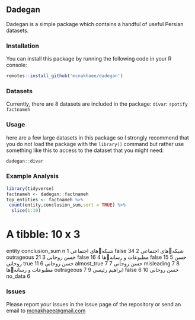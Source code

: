## Dadegan
Dadegan is a simple package which contains a handful of useful Persian datasets.


### Installation


You can install this package by running the following code in your R console:

```r 
remotes::install_github('mcnakhaee/dadegan')
```


### Datasets

Currently, there are 8 datasets are included in the package:
`divar`:
`spotify`
`factnameh`

### Usage

here are a few large datasets in this package so I strongly recommend that you do not load the package with the `library()` command but rather use something like this to access to the dataset that you might need:

```r
dadegan::divar
```


### Example Analysis

```r
library(tidyverse)
factnameh <- dadegan::factnameh
top_entities <- factnameh %>% 
 count(entity,conclusion_sum,sort = TRUE) %>% 
  slice(1:10)
```
# A tibble: 10 x 3
   entity            conclusion_sum     n
   <chr>             <chr>          <int>
 1 شبکههای اجتماعی   false             34
 2 شبکههای اجتماعی   outrageous        21
 3 حسن روحانی        false             16
 4 مطبوعات و رسانهها false             15
 5 حسن روحانی        true              11
 6 حسن روحانی        almost_true        7
 7 حسن روحانی        misleading         7
 8 مطبوعات و رسانهها outrageous         7
 9 ابراهیم رئیسی     false              6
10 حسن روحانی        no_data            6


### Issues
Please report your issues in the issue page of the repository or send an email to mcnakhaee@gmail.com 
